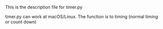 This is the description file for timer.py

timer.py can work at macOS/Linux.
The function is to timing (normal timing or count down)
